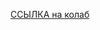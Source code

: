 [ССЫЛКА на колаб](https://colab.research.google.com/drive/1xE_zJK9QPbgoRu0-vFIfOiz6NmCZivF3?usp=sharing)
